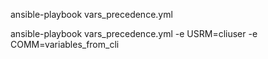 ansible-playbook vars_precedence.yml

ansible-playbook vars_precedence.yml -e USRM=cliuser -e COMM=variables_from_cli